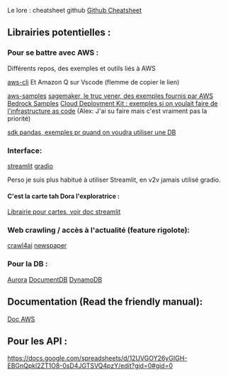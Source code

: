 








Le lore : cheatsheet github [Github Cheatsheet](https://education.github.com/git-cheat-sheet-education.pdf)


## Librairies potentielles :

### Pour se battre avec AWS : 
Différents repos, des exemples et outils liés à AWS



[aws-cli](https://github.com/aws/aws-cli)
Et Amazon Q sur Vscode (flemme de copier le lien)

[aws-samples](https://github.com/aws-samples)
[sagemaker, le truc vener, des exemples fournis par AWS](https://github.com/aws/amazon-sagemaker-examples)
[Bedrock Samples](https://github.com/aws-samples/amazon-bedrock-samples)
[Cloud Deployment Kit : exemples si on voulait faire de l'infrastructure as code](https://github.com/aws/aws-cdk) (Alex: J'ai su faire mais c'est vraiment pas la priorité)

[sdk pandas, exemples pr quand on voudra utiliser une DB](https://github.com/aws/aws-sdk-pandas)


### Interface:

[streamlit](https://github.com/streamlit/streamlit)
[gradio](https://github.com/gradio-app/gradio)



Perso je suis plus habitué à utiliser Streamlit, en v2v jamais utilisé gradio.

#### C'est la carte tah Dora l'exploratrice :
[Librairie pour cartes, voir doc streamlit](https://github.com/visgl/deck.gl)


### Web crawling / accès à l'actualité (feature rigolote):

[crawl4ai](https://github.com/unclecode/crawl4ai)
[newspaper](https://github.com/codelucas/newspaper)

### Pour la DB : 

[Aurora](https://aws.amazon.com/rds/aurora/?nc2=h_ql_prod_db_aa)
[DocumentDB](https://aws.amazon.com/documentdb/?nc2=h_ql_prod_db_doc)
[DynamoDB](https://aws.amazon.com/dynamodb/?nc2=h_ql_prod_db_ddb)

## Documentation (Read the friendly manual):

[Doc AWS](https://docs.aws.amazon.com/?nc2=h_ql_doc_do)

## Pour les API :

https://docs.google.com/spreadsheets/d/12UVGOY26yGIGH-EBGnQpkl2ZT1O8-0sD4JGTSVQ4pzY/edit?gid=0#gid=0

